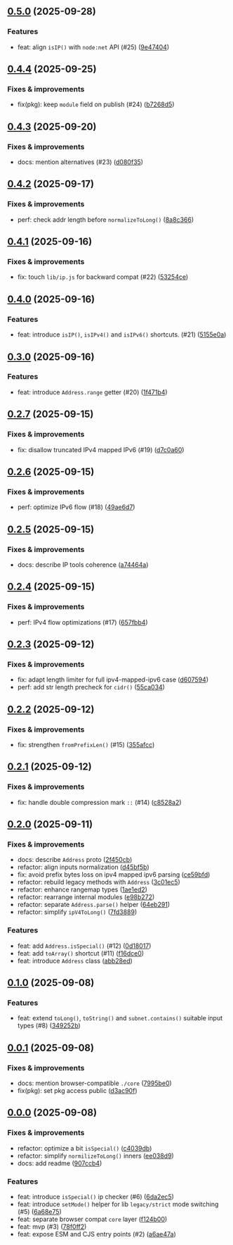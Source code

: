 ## [0.5.0](https://github.com/webpod/ip/compare/v0.4.4...v0.5.0) (2025-09-28)

### Features
* feat: align `isIP()` with `node:net` API (#25) ([9e47404](https://github.com/webpod/ip/commit/9e474045911f53e5ce057e6e780cbc401d5b8a86))

## [0.4.4](https://github.com/webpod/ip/compare/v0.4.3...v0.4.4) (2025-09-25)

### Fixes & improvements
* fix(pkg): keep `module` field on publish (#24) ([b7268d5](https://github.com/webpod/ip/commit/b7268d5c960d13a002f4c20654c77d77e15e8c35))

## [0.4.3](https://github.com/webpod/ip/compare/v0.4.2...v0.4.3) (2025-09-20)

### Fixes & improvements
* docs: mention alternatives (#23) ([d080f35](https://github.com/webpod/ip/commit/d080f354bac20324fce56cf9522b2c5796acd8ed))

## [0.4.2](https://github.com/webpod/ip/compare/v0.4.1...v0.4.2) (2025-09-17)

### Fixes & improvements
* perf: check addr length before `normalizeToLong()` ([8a8c366](https://github.com/webpod/ip/commit/8a8c36657409dcebea76f712e3a0c2f0ef371d30))

## [0.4.1](https://github.com/webpod/ip/compare/v0.4.0...v0.4.1) (2025-09-16)

### Fixes & improvements
* fix: touch `lib/ip.js` for backward compat (#22) ([53254ce](https://github.com/webpod/ip/commit/53254ce7652c96deadc36a1abdc9ed213e4a3b71))

## [0.4.0](https://github.com/webpod/ip/compare/v0.3.0...v0.4.0) (2025-09-16)

### Features
* feat: introduce `isIP()`, `isIPv4()` and `isIPv6()` shortcuts. (#21) ([5155e0a](https://github.com/webpod/ip/commit/5155e0a69d70b46f064ae6f0738eff54a5e42264))

## [0.3.0](https://github.com/webpod/ip/compare/v0.2.7...v0.3.0) (2025-09-16)

### Features
* feat: introduce `Address.range` getter (#20) ([1f471b4](https://github.com/webpod/ip/commit/1f471b4ed031685cb633ac2fb6d40b0f802f4e07))

## [0.2.7](https://github.com/webpod/ip/compare/v0.2.6...v0.2.7) (2025-09-15)

### Fixes & improvements
* fix: disallow truncated IPv4 mapped IPv6 (#19) ([d7c0a60](https://github.com/webpod/ip/commit/d7c0a60d9cc7f859962b6ca164d169d19add066c))

## [0.2.6](https://github.com/webpod/ip/compare/v0.2.5...v0.2.6) (2025-09-15)

### Fixes & improvements
* perf: optimize IPv6 flow (#18) ([49ae6d7](https://github.com/webpod/ip/commit/49ae6d75fd56c6d97a69516011148e97507bf87a))

## [0.2.5](https://github.com/webpod/ip/compare/v0.2.4...v0.2.5) (2025-09-15)

### Fixes & improvements
* docs: describe IP tools coherence ([a74464a](https://github.com/webpod/ip/commit/a74464ae300ef3eee1b82f8073c2d340e5aa17a2))

## [0.2.4](https://github.com/webpod/ip/compare/v0.2.3...v0.2.4) (2025-09-15)

### Fixes & improvements
* perf: IPv4 flow optimizations (#17) ([657fbb4](https://github.com/webpod/ip/commit/657fbb41e2df64dd9135026e1d0129258a254285))

## [0.2.3](https://github.com/webpod/ip/compare/v0.2.2...v0.2.3) (2025-09-12)

### Fixes & improvements
* fix: adapt length limiter for full ipv4-mapped-ipv6 case ([d607594](https://github.com/webpod/ip/commit/d607594d9cb105abbcc73437c6f8c278e8dded1d))
* perf: add str length precheck for `cidr()` ([55ca034](https://github.com/webpod/ip/commit/55ca034d0e452f9f1e111e89af0db5c5cb614d15))

## [0.2.2](https://github.com/webpod/ip/compare/v0.2.1...v0.2.2) (2025-09-12)

### Fixes & improvements
* fix: strengthen `fromPrefixLen()` (#15) ([355afcc](https://github.com/webpod/ip/commit/355afccf0a2b0e80ead01a01db3caf63727e8ef8))

## [0.2.1](https://github.com/webpod/ip/compare/v0.2.0...v0.2.1) (2025-09-12)

### Fixes & improvements
* fix: handle double compression mark `::` (#14) ([c8528a2](https://github.com/webpod/ip/commit/c8528a2e9310f2e09f24ae2eb35532419334d612))

## [0.2.0](https://github.com/webpod/ip/compare/v0.1.0...v0.2.0) (2025-09-11)

### Fixes & improvements
* docs: describe `Address` proto ([2f450cb](https://github.com/webpod/ip/commit/2f450cbd0cd3b3e3464214a7ded22a4de87ec3fe))
* refactor: align inputs normalization ([d45bf5b](https://github.com/webpod/ip/commit/d45bf5b273c910aa73c6c8fbe7522817977c5aaf))
* fix: avoid prefix bytes loss on ipv4 mapped ipv6 parsing ([ce59bfd](https://github.com/webpod/ip/commit/ce59bfd870ac1ce29c87cd1d3a0a1d89692cda0f))
* refactor: rebuild legacy methods with `Address` ([3c01ec5](https://github.com/webpod/ip/commit/3c01ec533787bd96373f616e4a995f75c22663ce))
* refactor: enhance rangemap types ([1ae1ed2](https://github.com/webpod/ip/commit/1ae1ed259e82094556856d18c85c5c6f38356e4d))
* refactor: rearrange internal modules ([e98b272](https://github.com/webpod/ip/commit/e98b272d3e60b715429822564e8e367b1d29ccb3))
* refactor: separate `Address.parse()` helper ([64eb291](https://github.com/webpod/ip/commit/64eb2918017c8dcfc2aa1de82d325a94609ce4e7))
* refactor: simplify `ipV4ToLong()` ([7fd3889](https://github.com/webpod/ip/commit/7fd3889c124ad53642f2258afa0c06cb3ff40619))

### Features
* feat: add `Address.isSpecial()` (#12) ([0d18017](https://github.com/webpod/ip/commit/0d1801791d94dbb7119bdca6055106938542f143))
* feat: add `toArray()` shortcut (#11) ([f16dce0](https://github.com/webpod/ip/commit/f16dce045aa03ffa2af2d0ce1956bc4cb667102a))
* feat: introduce `Address` class ([abb28ed](https://github.com/webpod/ip/commit/abb28edb00b6163f59824a95fe85c505c6c7e654))

## [0.1.0](https://github.com/webpod/ip/compare/v0.0.1...v0.1.0) (2025-09-08)

### Features
* feat: extend `toLong()`, `toString()` and `subnet.contains()` suitable input types (#8) ([349252b](https://github.com/webpod/ip/commit/349252b913f0aaba7478f5de1d57d2b7e21f24ec))

## [0.0.1](https://github.com/webpod/ip/compare/v0.0.0...v0.0.1) (2025-09-08)

### Fixes & improvements
* docs: mention browser-compatible `./core` ([7995be0](https://github.com/webpod/ip/commit/7995be06c540521f2e159c9fc665ca383cc0ab48))
* fix(pkg): set pkg access public ([d3ac90f](https://github.com/webpod/ip/commit/d3ac90fa6f5d04f86eca44812e758f7a73ffca4a))

## [0.0.0](https://github.com/webpod/ip/compare/undefined...v0.0.0) (2025-09-08)

### Fixes & improvements
* refactor: optimize a bit `isSpecial()` ([c4039db](https://github.com/webpod/ip/commit/c4039db4414b1000184dcf85ffc91f8ffe0c2fc4))
* refactor: simplify `normilizeToLong()` inners ([ee038d9](https://github.com/webpod/ip/commit/ee038d9239b63bd6e2c4ccc3e387236078dd397e))
* docs: add readme ([907ccb4](https://github.com/webpod/ip/commit/907ccb425d326b64b83b83bca91b3b6578e8cb69))

### Features
* feat: introduce `isSpecial()` ip checker (#6) ([6da2ec5](https://github.com/webpod/ip/commit/6da2ec53c6e421909b3f8299a1b5a80aade89764))
* feat: introduce `setMode()` helper for lib `legacy/strict` mode switching (#5) ([6a68e75](https://github.com/webpod/ip/commit/6a68e7568dcb3587abf0f1e9b8fb41d1b5dba5d3))
* feat: separate browser compat `core` layer ([f124b00](https://github.com/webpod/ip/commit/f124b0044631b0d6abdd87d2026dc9c95334cb1b))
* feat: mvp (#3) ([78f0ff2](https://github.com/webpod/ip/commit/78f0ff2668621b8e380751997003c76d1e57b38d))
* feat: expose ESM and CJS entry points (#2) ([a6ae47a](https://github.com/webpod/ip/commit/a6ae47ad7145945d6b73bdb0e50c11bffd92b24d))
